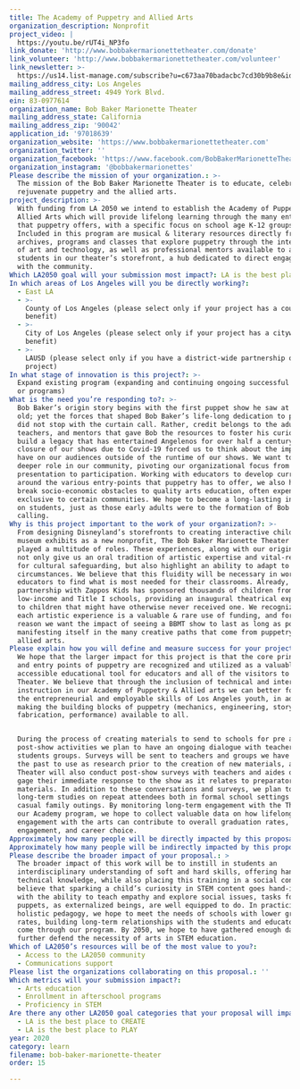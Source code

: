 ```yaml
---
title: The Academy of Puppetry and Allied Arts
organization_description: Nonprofit
project_video: |
  https://youtu.be/rUT4i_NP3fo
link_donate: 'http://www.bobbakermarionettetheater.com/donate'
link_volunteer: 'http://www.bobbakermarionettetheater.com/volunteer'
link_newsletter: >-
  https://us14.list-manage.com/subscribe?u=c673aa70badacbc7cd30b9b8e&id=59ccf192e0
mailing_address_city: Los Angeles
mailing_address_street: 4949 York Blvd.
ein: 83-0977614
organization_name: Bob Baker Marionette Theater
mailing_address_state: California
mailing_address_zip: '90042'
application_id: '97018639'
organization_website: 'https://www.bobbakermarionettetheater.com'
organization_twitter: ''
organization_facebook: 'https://www.facebook.com/BobBakerMarionetteTheater/'
organization_instagram: '@bobbakermarionettes'
Please describe the mission of your organization.: >-
  The mission of the Bob Baker Marionette Theater is to educate, celebrate, and
  rejuvenate puppetry and the allied arts. 
project_description: >-
  With funding from LA 2050 we intend to establish the Academy of Puppetry and
  Allied Arts which will provide lifelong learning through the many entry points
  that puppetry offers, with a specific focus on school age K-12 groups.
  Included in this program are musical & literary resources directly from our
  archives, programs and classes that explore puppetry through the intersection
  of art and technology, as well as professional mentors available to advise
  students in our theater’s storefront, a hub dedicated to direct engagement
  with the community.
Which LA2050 goal will your submission most impact?: LA is the best place to LEARN
In which areas of Los Angeles will you be directly working?:
  - East LA
  - >-
    County of Los Angeles (please select only if your project has a countywide
    benefit)
  - >-
    City of Los Angeles (please select only if your project has a citywide
    benefit)
  - >-
    LAUSD (please select only if you have a district-wide partnership or
    project)
In what stage of innovation is this project?: >-
  Expand existing program (expanding and continuing ongoing successful projects
  or programs)
What is the need you’re responding to?: >-
  Bob Baker’s origin story begins with the first puppet show he saw at six-years
  old; yet the forces that shaped Bob Baker’s life-long dedication to puppetry
  did not stop with the curtain call. Rather, credit belongs to the adults,
  teachers, and mentors that gave Bob the resources to foster his curiosity and
  build a legacy that has entertained Angelenos for over half a century. The
  closure of our shows due to Covid-19 forced us to think about the impact we
  have on our audiences outside of the runtime of our shows. We want to play a
  deeper role in our community, pivoting our organizational focus from
  presentation to participation. Working with educators to develop curriculum
  around the various entry-points that puppetry has to offer, we also hope to
  break socio-economic obstacles to quality arts education, often expensive or
  exclusive to certain communities. We hope to become a long-lasting influence
  on students, just as those early adults were to the formation of Bob Baker’s
  calling. 
Why is this project important to the work of your organization?: >-
  From designing Disneyland’s storefronts to creating interactive children's
  museum exhibits as a new nonprofit, The Bob Baker Marionette Theater has
  played a multitude of roles. These experiences, along with our original shows,
  not only give us an oral tradition of artistic expertise and vital-resources
  for cultural safeguarding, but also highlight an ability to adapt to changing
  circumstances. We believe that this fluidity will be necessary in working with
  educators to find what is most needed for their classrooms. Already, our
  partnership with Zappos Kids has sponsored thousands of children from
  low-income and Title I schools, providing an inaugural theatrical experience
  to children that might have otherwise never received one. We recognize that
  each artistic experience is a valuable & rare use of funding, and for this
  reason we want the impact of seeing a BBMT show to last as long as possible,
  manifesting itself in the many creative paths that come from puppetry and the
  allied arts.
Please explain how you will define and measure success for your project.: >
  We hope that the larger impact for this project is that the core principles
  and entry points of puppetry are recognized and utilized as a valuable and
  accessible educational tool for educators and all of the visitors to our
  Theater. We believe that through the inclusion of technical and interpersonal
  instruction in our Academy of Puppetry & Allied arts we can better foster both
  the entrepreneurial and employable skills of Los Angeles youth, in addition to
  making the building blocks of puppetry (mechanics, engineering, storytelling,
  fabrication, performance) available to all. 


  During the process of creating materials to send to schools for pre and
  post-show activities we plan to have an ongoing dialogue with teachers and
  students groups. Surveys will be sent to teachers and groups we have hosted in
  the past to use as research prior to the creation of new materials, and the
  Theater will also conduct post-show surveys with teachers and aides on site to
  gage their immediate response to the show as it relates to preparatory
  materials. In addition to these conversations and surveys, we plan to conduct
  long-term studies on repeat attendees both in formal school settings and more
  casual family outings. By monitoring long-term engagement with the Theater and
  our Academy program, we hope to collect valuable data on how lifelong
  engagement with the arts can contribute to overall graduation rates, community
  engagement, and career choice. 
Approximately how many people will be directly impacted by this proposal?: '9000'
Approximately how many people will be indirectly impacted by this proposal?: '40000'
Please describe the broader impact of your proposal.: >
  The broader impact of this work will be to instill in students an
  interdisciplinary understanding of soft and hard skills, offering hands-on
  technical knowledge, while also placing this training in a social context. We
  believe that sparking a child’s curiosity in STEM content goes hand-in-hand
  with the ability to teach empathy and explore social issues, tasks for which
  puppets, as externalized beings, are well equipped to do. In practicing this
  holistic pedagogy, we hope to meet the needs of schools with lower graduation
  rates, building long-term relationships with the students and educators that
  come through our program. By 2050, we hope to have gathered enough data to
  further defend the necessity of arts in STEM education. 
Which of LA2050’s resources will be of the most value to you?:
  - Access to the LA2050 community
  - Communications support
Please list the organizations collaborating on this proposal.: ''
Which metrics will your submission impact?:
  - Arts education
  - Enrollment in afterschool programs
  - Proficiency in STEM
Are there any other LA2050 goal categories that your proposal will impact?:
  - LA is the best place to CREATE
  - LA is the best place to PLAY
year: 2020
category: learn
filename: bob-baker-marionette-theater
order: 15

---
```

